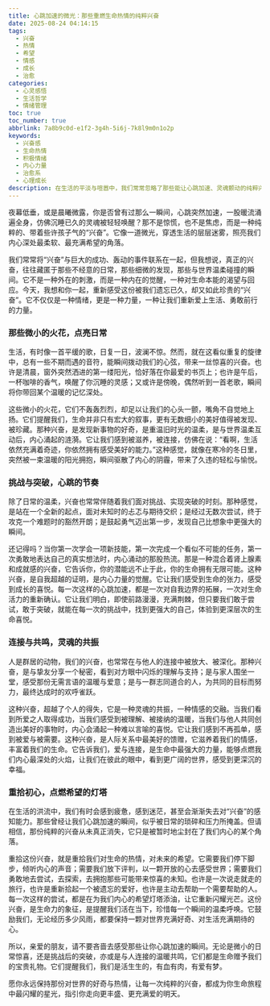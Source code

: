 ```yaml
---
title: 心跳加速的微光：那些重燃生命热情的纯粹兴奋
date: 2025-08-24 04:14:15
tags:
  - 兴奋
  - 热情
  - 希望
  - 情感
  - 成长
  - 治愈
categories:
  - 心灵感悟
  - 生活哲学
  - 情绪管理
toc: true
toc_number: true
abbrlink: 7a8b9c0d-e1f2-3g4h-5i6j-7k8l9m0n1o2p
keywords:
  - 兴奋感
  - 生命热情
  - 积极情绪
  - 内心力量
  - 治愈系
  - 心理成长
description: 在生活的平淡与喧嚣中，我们常常忽略了那些能让心跳加速、灵魂颤动的纯粹兴奋。它们是生命中的微光，是唤醒我们内心深处热情与希望的钥匙。这篇文章将带你一同感受，如何从日常点滴中汲取这份宝贵的力量，让生命因兴奋而更加丰盈、充满色彩。
---
```


夜幕低垂，或是晨曦微露，你是否曾有过那么一瞬间，心跳突然加速，一股暖流涌遍全身，仿佛沉睡已久的灵魂被轻轻唤醒？那不是惊慌，也不是焦虑，而是一种纯粹的、带着些许孩子气的“兴奋”。它像一道微光，穿透生活的层层迷雾，照亮我们内心深处最柔软、最充满希望的角落。

我们常常将“兴奋”与巨大的成功、轰动的事件联系在一起，但我想说，真正的兴奋，往往藏匿于那些不经意的日常，那些细微的发现，那些与世界温柔碰撞的瞬间。它不是一种外在的刺激，而是一种内在的觉醒，一种对生命本能的渴望与回应。今天，我想和你一起，重新感受这份被我们遗忘已久，却又如此珍贵的“兴奋”。它不仅仅是一种情绪，更是一种力量，一种让我们重新爱上生活、勇敢前行的力量。

### 那些微小的火花，点亮日常

生活，有时像一首平缓的歌，日复一日，波澜不惊。然而，就在这看似重复的旋律中，总有一些不期而遇的音符，能瞬间拨动我们的心弦，带来一丝惊喜的兴奋。也许是清晨，窗外突然洒进的第一缕阳光，恰好落在你最爱的书页上；也许是午后，一杯咖啡的香气，唤醒了你沉睡的灵感；又或许是傍晚，偶然听到一首老歌，瞬间将你带回某个温暖的记忆深处。

这些微小的火花，它们不轰轰烈烈，却足以让我们的心头一颤，嘴角不自觉地上扬。它们提醒我们，生命并非只有宏大的叙事，更有无数细小的美好值得被发现、被珍藏。那种兴奋，是发现新事物的好奇，是重温旧时光的温柔，是与世界温柔互动后，内心涌起的涟漪。它让我们感到被滋养，被连接，仿佛在说：“看啊，生活依然充满着奇迹，你依然拥有感受美好的能力。”这种感觉，就像在寒冷的冬日里，突然被一束温暖的阳光拥抱，瞬间驱散了内心的阴霾，带来了久违的轻松与愉悦。

### 挑战与突破，心跳的节奏

除了日常的温柔，兴奋也常常伴随着我们面对挑战、实现突破的时刻。那种感觉，是站在一个全新的起点，面对未知时的忐忑与期待交织；是经过无数次尝试，终于攻克一个难题时的豁然开朗；是鼓起勇气迈出第一步，发现自己比想象中更强大的瞬间。

还记得吗？当你第一次学会一项新技能，第一次完成一个看似不可能的任务，第一次勇敢地表达自己的真实想法时，内心涌动的那股热流。那是一种混合着肾上腺素和成就感的兴奋，它告诉你，你的潜能远不止于此，你的生命拥有无限可能。这种兴奋，是自我超越的证明，是内心力量的觉醒。它让我们感受到生命的张力，感受到成长的喜悦。每一次这样的心跳加速，都是一次对自我边界的拓展，一次对生命活力的重新确认。它让我们明白，即使前路漫漫，充满荆棘，但只要我们敢于尝试，敢于突破，就能在每一次的挑战中，找到更强大的自己，体验到更深层次的生命喜悦。

### 连接与共鸣，灵魂的共振

人是群居的动物，我们的兴奋，也常常在与他人的连接中被放大、被深化。那种兴奋，是与挚友分享一个秘密，看到对方眼中闪烁的理解与支持；是与家人围坐一堂，感受那份无需言语的温暖与爱意；是与一群志同道合的人，为共同的目标而努力，最终达成时的欢呼雀跃。

这种兴奋，超越了个人的得失，它是一种灵魂的共振，一种情感的交融。当我们看到所爱之人取得成功，当我们感受到被理解、被接纳的温暖，当我们与他人共同创造出美好的事物时，内心会涌起一种难以言喻的喜悦。它让我们感到不再孤单，感到被爱与被需要。这种兴奋，是人际关系中最美好的馈赠，它滋养着我们的情感，丰富着我们的生命。它告诉我们，爱与连接，是生命中最强大的力量，能够点燃我们内心最深处的火焰，让我们在彼此的眼中，看到更广阔的世界，感受到更深沉的幸福。

### 重拾初心，点燃希望的灯塔

在生活的洪流中，我们有时会感到疲惫，感到迷茫，甚至会渐渐失去对“兴奋”的感知能力。那些曾经让我们心跳加速的瞬间，似乎被日常的琐碎和压力所掩盖。但请相信，那份纯粹的兴奋从未真正消失，它只是被暂时地尘封在了我们内心的某个角落。

重拾这份兴奋，就是重拾我们对生命的热情，对未来的希望。它需要我们停下脚步，倾听内心的声音；需要我们放下评判，以一颗开放的心去感受世界；需要我们勇敢地去尝试，去探索，去拥抱那些可能带来惊喜的未知。也许是一次说走就走的旅行，也许是重新拾起一个被遗忘的爱好，也许是主动去帮助一个需要帮助的人。每一次这样的尝试，都是在为我们内心的希望灯塔添油，让它重新闪耀光芒。这份兴奋，是生命力的象征，是提醒我们活在当下，珍惜每一个瞬间的温柔呼唤。它鼓励我们，无论经历多少风雨，都要保持一颗对世界充满好奇、对生活充满期待的心。

所以，亲爱的朋友，请不要吝啬去感受那些让你心跳加速的瞬间。无论是微小的日常惊喜，还是挑战后的突破，亦或是与人连接的温暖共鸣，它们都是生命赠予我们的宝贵礼物。它们提醒我们，我们是活生生的，有血有肉，有爱有梦。

愿你永远保持那份对世界的好奇与热情，让每一次纯粹的兴奋，都成为你生命旅程中最闪耀的星光，指引你走向更丰盛、更充满爱的明天。